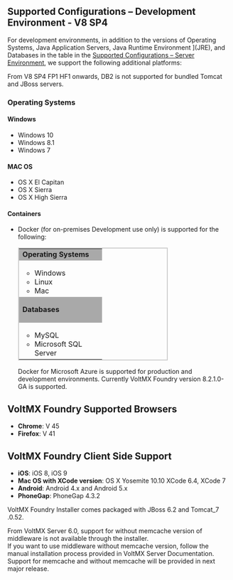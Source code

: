 ﻿  

Supported Configurations – Development Environment - V8 SP4
-----------------------------------------------------------

For development environments, in addition to the versions of Operating Systems, Java Application Servers, Java Runtime Environment ](JRE), and Databases in the table in the [Supported Configurations – Server Environment](Supported_Config_Server_EnvSP4.md#Supporte2), we support the following additional platforms:

From V8 SP4 FP1 HF1 onwards, DB2 is not supported for bundled Tomcat and JBoss servers.

### Operating Systems

#### **Windows**

*   Windows 10
*   Windows 8.1
*   Windows 7

#### **MAC OS**

*   OS X El Capitan
*   OS X Sierra
*   OS X High Sierra

#### **Containers**

*   Docker (for on-premises Development use only) is supported for the following:
    
    <table style="border-left-style: solid;border-left-width: 1.5pt;border-left-color: #ccc;border-right-style: solid;border-right-width: 1.5pt;border-right-color: #ccc;border-top-style: solid;border-top-width: 1.5pt;border-top-color: #ccc;border-bottom-style: solid;border-bottom-width: 1.5pt;border-bottom-color: #ccc;margin-left: 0;margin-right: auto;mc-table-style: url('Resources/Stylesheets/Basic.css');width: 337px;" class="TableStyle_Basic" cellspacing="0"><colgroup><col style="width: 187px;"></colgroup><tbody><tr><td class="TableStyle_Basic_Body_0_0_RowSep_ColEnd" style="background-color: #a9a9a9;font-weight: bold;">Operating Systems</td></tr><tr><td class="TableStyle_Basic_Body_0_0_RowSep_ColEnd"><ul><li>Windows</li><li>Linux</li><li>Mac</li></ul></td></tr><tr><td class="TableStyle_Basic_Body_0_0_RowSep_ColEnd" style="background-color: #a9a9a9;"><p><b>Databases</b></p></td></tr><tr><td class="TableStyle_Basic_Body_0_0_RowEnd_ColEnd"><ul><li>MySQL</li><li>Microsoft SQL Server</li></ul></td></tr></tbody></table>
    
    Docker for Microsoft Azure is supported for production and development environments. Currently VoltMX Foundry version 8.2.1.0-GA is supported.
    

VoltMX Foundry Supported Browsers
------------------------------------

*   **Chrome**: V 45
*   **Firefox**: V 41

VoltMX Foundry Client Side Support
-------------------------------------

*   **iOS**: iOS 8, iOS 9
*   **Mac OS with XCode version**: OS X Yosemite 10.10 XCode 6.4, XCode 7
*   **Android**: Android 4.x and Android 5.x
*   **PhoneGap**: PhoneGap 4.3.2

VoltMX Foundry Installer comes packaged with JBoss 6.2 and Tomcat\_7 .0.52.

From VoltMX Server 6.0, support for without memcache version of middleware is not available through the installer.  
If you want to use middleware without memcache version, follow the manual installation process provided in VoltMX Server Documentation.  
Support for memcache and without memcache will be provided in next major release.
